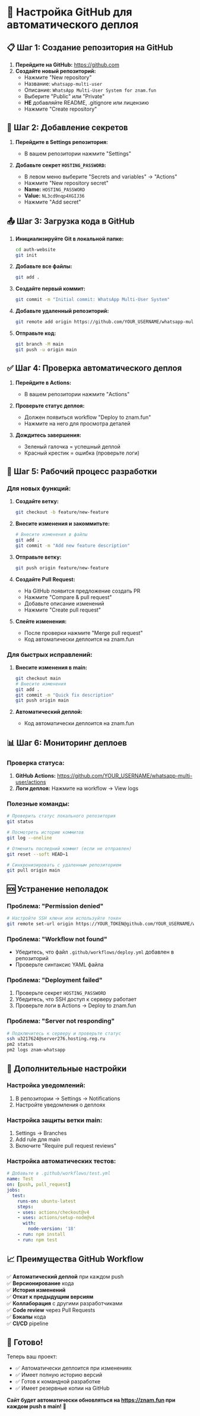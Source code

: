 # 🚀 Настройка GitHub для автоматического деплоя

## 📋 **Шаг 1: Создание репозитория на GitHub**

1. **Перейдите на GitHub:** https://github.com
2. **Создайте новый репозиторий:**
   - Нажмите "New repository"
   - Название: `whatsapp-multi-user`
   - Описание: `WhatsApp Multi-User System for znam.fun`
   - Выберите "Public" или "Private"
   - **НЕ** добавляйте README, .gitignore или лицензию
   - Нажмите "Create repository"

## 🔐 **Шаг 2: Добавление секретов**

1. **Перейдите в Settings репозитория:**
   - В вашем репозитории нажмите "Settings"

2. **Добавьте секрет `HOSTING_PASSWORD`:**
   - В левом меню выберите "Secrets and variables" → "Actions"
   - Нажмите "New repository secret"
   - **Name:** `HOSTING_PASSWORD`
   - **Value:** `NL3cd9nqp4XGIJ36`
   - Нажмите "Add secret"

## 📤 **Шаг 3: Загрузка кода в GitHub**

1. **Инициализируйте Git в локальной папке:**
   ```bash
   cd auth-website
   git init
   ```

2. **Добавьте все файлы:**
   ```bash
   git add .
   ```

3. **Создайте первый коммит:**
   ```bash
   git commit -m "Initial commit: WhatsApp Multi-User System"
   ```

4. **Добавьте удаленный репозиторий:**
   ```bash
   git remote add origin https://github.com/YOUR_USERNAME/whatsapp-multi-user.git
   ```

5. **Отправьте код:**
   ```bash
   git branch -M main
   git push -u origin main
   ```

## ✅ **Шаг 4: Проверка автоматического деплоя**

1. **Перейдите в Actions:**
   - В вашем репозитории нажмите "Actions"

2. **Проверьте статус деплоя:**
   - Должен появиться workflow "Deploy to znam.fun"
   - Нажмите на него для просмотра деталей

3. **Дождитесь завершения:**
   - Зеленый галочка = успешный деплой
   - Красный крестик = ошибка (проверьте логи)

## 🔄 **Шаг 5: Рабочий процесс разработки**

### Для новых функций:

1. **Создайте ветку:**
   ```bash
   git checkout -b feature/new-feature
   ```

2. **Внесите изменения и закоммитьте:**
   ```bash
   # Внесите изменения в файлы
   git add .
   git commit -m "Add new feature description"
   ```

3. **Отправьте ветку:**
   ```bash
   git push origin feature/new-feature
   ```

4. **Создайте Pull Request:**
   - На GitHub появится предложение создать PR
   - Нажмите "Compare & pull request"
   - Добавьте описание изменений
   - Нажмите "Create pull request"

5. **Слейте изменения:**
   - После проверки нажмите "Merge pull request"
   - Код автоматически деплоится на znam.fun

### Для быстрых исправлений:

1. **Внесите изменения в main:**
   ```bash
   git checkout main
   # Внесите изменения
   git add .
   git commit -m "Quick fix description"
   git push origin main
   ```

2. **Автоматический деплой:**
   - Код автоматически деплоится на znam.fun

## 📊 **Шаг 6: Мониторинг деплоев**

### Проверка статуса:
1. **GitHub Actions:** https://github.com/YOUR_USERNAME/whatsapp-multi-user/actions
2. **Логи деплоя:** Нажмите на workflow → View logs

### Полезные команды:
```bash
# Проверить статус локального репозитория
git status

# Посмотреть историю коммитов
git log --oneline

# Отменить последний коммит (если не отправлен)
git reset --soft HEAD~1

# Синхронизировать с удаленным репозиторием
git pull origin main
```

## 🆘 **Устранение неполадок**

### Проблема: "Permission denied"
```bash
# Настройте SSH ключи или используйте токен
git remote set-url origin https://YOUR_TOKEN@github.com/YOUR_USERNAME/whatsapp-multi-user.git
```

### Проблема: "Workflow not found"
- Убедитесь, что файл `.github/workflows/deploy.yml` добавлен в репозиторий
- Проверьте синтаксис YAML файла

### Проблема: "Deployment failed"
1. Проверьте секрет `HOSTING_PASSWORD`
2. Убедитесь, что SSH доступ к серверу работает
3. Проверьте логи в Actions → Deploy to znam.fun

### Проблема: "Server not responding"
```bash
# Подключитесь к серверу и проверьте статус
ssh u3217624@server276.hosting.reg.ru
pm2 status
pm2 logs znam-whatsapp
```

## 🔧 **Дополнительные настройки**

### Настройка уведомлений:
1. В репозитории → Settings → Notifications
2. Настройте уведомления о деплоях

### Настройка защиты ветки main:
1. Settings → Branches
2. Add rule для main
3. Включите "Require pull request reviews"

### Настройка автоматических тестов:
```yaml
# Добавьте в .github/workflows/test.yml
name: Test
on: [push, pull_request]
jobs:
  test:
    runs-on: ubuntu-latest
    steps:
    - uses: actions/checkout@v4
    - uses: actions/setup-node@v4
      with:
        node-version: '18'
    - run: npm install
    - run: npm test
```

## 📈 **Преимущества GitHub Workflow**

✅ **Автоматический деплой** при каждом push  
✅ **Версионирование** кода  
✅ **История изменений**  
✅ **Откат к предыдущим версиям**  
✅ **Коллаборация** с другими разработчиками  
✅ **Code review** через Pull Requests  
✅ **Бэкапы** кода  
✅ **CI/CD** pipeline  

## 🎯 **Готово!**

Теперь ваш проект:
- ✅ Автоматически деплоится при изменениях
- ✅ Имеет полную историю версий
- ✅ Готов к командной разработке
- ✅ Имеет резервные копии на GitHub

**Сайт будет автоматически обновляться на https://znam.fun при каждом push в main! 🚀** 